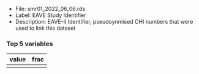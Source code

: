

* File: smr01_2022_06_06.rds
* Label: EAVE Study Identifier
* Description: EAVE-II Identifier, pseudoynmised CHI numbers that were used to link this dataset

### Top 5 variables
| value   | frac   |
|:--------|:-------|
|         |        |
        